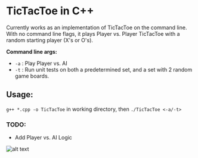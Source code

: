 # TicTacToe in C++   
Currently works as an implementation of TicTacToe on the command line. With no command line flags, it plays Player vs. Player TicTacToe with a random starting player (X's or O's).

**Command line args:** 
* `-a` : Play Player vs. AI
* `-t` : Run unit tests on both a predetermined set, and a set with 2 random game boards.

## **Usage:**
`g++ *.cpp -o TicTacToe` in working directory, then `./TicTacToe <-a/-t>`

### TODO:
* Add Player vs. AI Logic

![alt text](https://i.imgur.com/ERAzjfm.png "TicTacToe UML")
